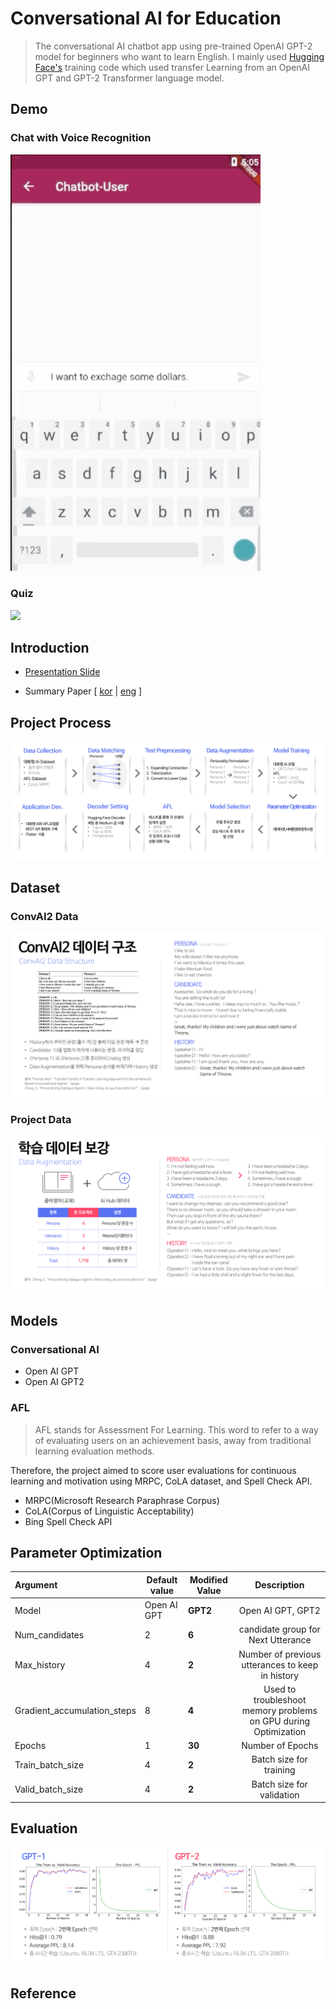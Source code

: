 # Conversational AI for Education
> The conversational AI chatbot app using pre-trained OpenAI GPT-2 model for
beginners who want to learn English. I mainly used  [Hugging Face's](https://github.com/huggingface/transfer-learning-conv-ai) training code which used transfer Learning from an OpenAI GPT and GPT-2 Transformer language model.

## Demo
### Chat with Voice Recognition
<img src="./image/main.gif" width="400x"/>

### Quiz
<img src="./image/front-view.gif" />

## Introduction
- [Presentation Slide](https://drive.google.com/file/d/1aKTveAp5rdqOjbpVT-CFu0GioQ4GMEt1/view?usp=sharing)

- Summary Paper [ [kor](https://drive.google.com/drive/u/0/folders/1y1SoWDfAhpzr551PpXJm3POBo7b3WKCb) | [eng](https://drive.google.com/file/d/105vMI1IkXChRjkYUAzhL9lGUbG5zzY4i/view?usp=sharing) ]


## Project Process
<img src="./image/project_process.png" />

## Dataset
### ConvAI2 Data
<img src="./image/convai_dataset.png" />

### Project Data
<img src="./image/dataset.png" />

## Models
### Conversational AI
- Open AI GPT
- Open AI GPT2

### AFL
> AFL stands for Assessment For Learning. This word to refer to a way of evaluating users on an achievement basis, away from traditional learning evaluation methods.

Therefore, the project aimed to score user evaluations for continuous learning and motivation using MRPC, CoLA dataset, and Spell Check API.

- MRPC(Microsoft Research Paraphrase Corpus)
- CoLA(Corpus of Linguistic Acceptability)
- Bing Spell Check API 


## Parameter Optimization

| **Argument**                | **Default value** | **Modified Value** |                       **Description**                        |
| :-------------------------- | ----------------- | ------------------ | :----------------------------------------------------------: |
| Model                       | Open AI GPT       | **GPT2**           |                      Open AI GPT, GPT2                       |
| Num_candidates              | 2                 | **6**              |              candidate group for Next Utterance              |
| Max_history                 | 4                 | **2**              |       Number of previous utterances to keep in history       |
| Gradient_accumulation_steps | 8                 | **4**              | Used to troubleshoot memory problems on GPU during Optimization |
| Epochs                      | 1                 | **30**             |                       Number of Epochs                       |
| Train_batch_size            | 4                 | **2**              |                   Batch size for training                    |
| Valid_batch_size            | 4                 | **2**              |                  Batch size for validation                   |


## Evaluation
<img src="./image/model.png" />

## Reference
